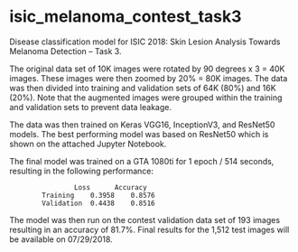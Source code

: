 # isic_melanoma_contest_task3

Disease classification model for ISIC 2018: Skin Lesion Analysis Towards Melanoma Detection – Task 3.

The original data set of 10K images were rotated by 90 degrees x 3 = 40K images. These images were then zoomed by 20% = 80K images. The data was then divided into training and validation sets of 64K (80%) and 16K (20%). Note that the augmented images were grouped within the training and validation sets to prevent data leakage.

The data was then trained on Keras VGG16, InceptionV3, and ResNet50 models. The best performing model was based on ResNet50 which is shown on the attached Jupyter Notebook.

The final model was trained on a GTA 1080ti for 1 epoch / 514 seconds, resulting in the following performance:

					Loss	  Accuracy
			Training	0.3958	  0.8576
			Validation	0.4438	  0.8516

The model was then run on the contest validation data set of 193 images resulting in an accuracy of 81.7%. Final results for the 1,512 test images will be available on 07/29/2018.
